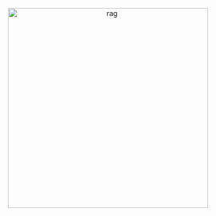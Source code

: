 <p align="center">
<img src="img/logo.png" alt="rag" class="center" style="width:400px;height:400px;">
</p>






